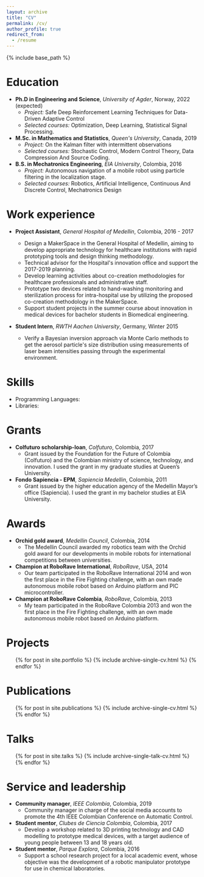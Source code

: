```yaml
---
layout: archive
title: "CV"
permalink: /cv/
author_profile: true
redirect_from:
  - /resume
---
```


{% include base_path %}

Education
======
* **Ph.D in Engineering and Science**, *University of Agder*, Norway, 2022 (expected)
  - *Project:* Safe Deep Reinforcement Learning Techniques for Data-Driven Adaptive Control
  - *Selected courses:* Optimization, Deep Learning, Statistical Signal Processing.
* **M.Sc. in Mathematics and Statistics**, *Queen's University*, Canada, 2019
  - *Project:* On the Kalman filter with intermittent observations
  - *Selected courses:* Stochastic Control, Modern Control Theory, Data Compression And Source Coding.
* **B.S. in Mechatronics Engineering**, *EIA University*, Colombia, 2016
  - *Project:* Autonomous navigation of a mobile robot using particle filtering in the localization stage.
  - *Selected courses:* Robotics, Artificial Intelligence, Continuous And Discrete Control, Mechatronics Design

Work experience
======
* **Project Assistant**, *General Hospital of Medellin*, Colombia, 2016 - 2017
  - Design a MakerSpace in the General Hospital of Medellin, aiming to develop appropriate technology for healthcare institutions with rapid prototyping tools and design thinking methodology.
  - Technical advisor for the Hospital's innovation office and support the 2017-2019 planning.
  - Develop learning activities about co-creation methodologies for healthcare professionals and administrative staff.
  - Prototype two devices related to hand-washing monitoring and sterilization process for intra-hospital use by utilizing the proposed co-creation methodology in the MakerSpace.
  - Support student projects in the summer course about innovation in medical devices for bachelor students in Biomedical engineering.

* **Student Intern**, *RWTH Aachen University*, Germany, Winter 2015
  - Verify a Bayesian inversion approach via Monte Carlo methods to get the aerosol particle's size distribution using measurements of laser beam intensities passing through the experimental environment.
  
Skills
======
* Programming Languages:
* Libraries:

Grants
======
* **Colfuturo scholarship-loan**, *Colfuturo*, Colombia, 2017
  - Grant issued by the Foundation for the Future of Colombia (Colfuturo) and the Colombian ministry of science, technology, and innovation. I used the grant in my graduate studies at Queen’s University.
* **Fondo Sapiencia - EPM**, *Sapiencia Medellin*, Colombia, 2011
  - Grant issued by the higher education agency of the Medellin Mayor’s office (Sapiencia). I used the grant in my bachelor studies at EIA University.

Awards
======
* **Orchid gold award**, *Medellin Council*, Colombia, 2014
  - The Medellin Council awarded my robotics team with the Orchid gold award for our developments in mobile robots for international competitions between universities.
* **Champion at RoboRave International**, *RoboRave*, USA, 2014
  - Our team participated in the RoboRave International 2014 and won the first place in the Fire Fighting challenge, with an own made autonomous mobile robot based on Arduino platform and PIC microcontroller.
* **Champion at RoboRave Colombia**, *RoboRave*, Colombia, 2013
  - My team participated in the RoboRave Colombia 2013 and won the first place in the Fire Fighting challenge, with an own made autonomous mobile robot based on Arduino platform.

Projects
======
  <ul>{% for post in site.portfolio %}
    {% include archive-single-cv.html %}
  {% endfor %}</ul>

Publications
======
  <ul>{% for post in site.publications %}
    {% include archive-single-cv.html %}
  {% endfor %}</ul>
  
Talks
======
  <ul>{% for post in site.talks %}
    {% include archive-single-talk-cv.html %}
  {% endfor %}</ul>
  
Service and leadership
======
* **Community manager**, *IEEE Colombia*, Colombia, 2019
  - Community manager in charge of the social media accounts to promote the 4th IEEE Colombian Conference on Automatic Control.
* **Student mentor**, *Clubes de Ciencia Colombia*, Colombia, 2017
  - Develop a workshop related to 3D printing technology and CAD modelling to prototype medical devices, with a target audience of young people between 13 and 18 years old.
* **Student mentor**, *Parque Explora*, Colombia, 2016
  - Support a school research project for a local academic event, whose objective was the development of a robotic manipulator prototype for use in chemical laboratories.
